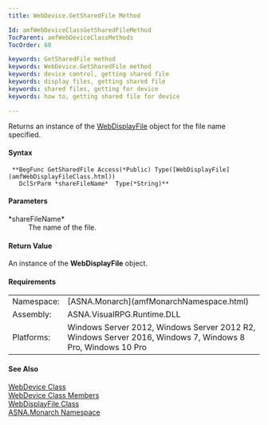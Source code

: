 ```yaml
---
title: WebDevice.GetSharedFile Method

Id: amfWebDeviceClassGetSharedFileMethod
TocParent: amfWebDeviceClassMethods
TocOrder: 60

keywords: GetSharedFile method
keywords: WebDevice.GetSharedFile method
keywords: device control, getting shared file
keywords: display files, getting shared file
keywords: shared files, getting for device
keywords: how to, getting shared file for device

---
```


Returns an instance of the [ WebDisplayFile](amfWebDisplayFileClass.html) object for the file name specified.

#### Syntax
<pre class="syntax"><code class="avr"> **BegFunc GetSharedFile Access(*Public) Type([WebDisplayFile](amfWebDisplayFileClass.html))
   DclSrParm *shareFileName*  Type(*String)**       </code></pre>  

#### Parameters
<dl>
        <dt>
 *shareFileName* 
        </dt>
        <dd>The name of the file.</dd>
</dl>  

<!--mine -->

#### Return Value
An instance of the **WebDisplayFile** object.
<!-- -->

#### Requirements
<table class="dttable" cellspacing="0" cellpadding="4" width="60%">
           <colgroup>
            <col width="15%" style="font-weight:bold" />
            <col width="85%" />
          </colgroup>
          <tr>
            <td>Namespace:</td>
            <td>[ASNA.Monarch](amfMonarchNamespace.html)</td>
          </tr>
          <tr>
            <td>Assembly:</td>
            <td>ASNA.VisualRPG.Runtime.DLL</td>
          </tr>
         <tr>
            <td>Platforms:</td>
            <td> Windows Server 2012, Windows Server 2012 R2, Windows Server 2016,  Windows 7, Windows 8 Pro, Windows 10 Pro</td>
         </tr>
</table>

#### See Also
[WebDevice Class](amfWebDeviceClass.html) <br /> [ WebDevice Class Members](amfWebDeviceClassMembers.html) <br /> [ WebDisplayFile Class](amfWebDisplayFileClass.html) <br /> [ASNA.Monarch Namespace](amfMonarchNamespace.html) 
